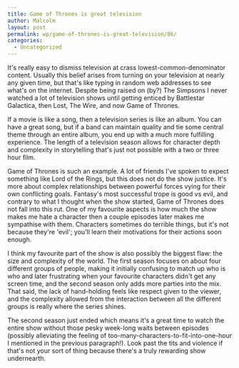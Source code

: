 ```yaml
---
title: Game of Thrones is great television
author: Malcolm
layout: post
permalink: wp/game-of-thrones-is-great-television/86/
categories:
  - Uncategorized
---
```

It's really easy to dismiss television at crass lowest-common-denominator content. Usually this belief arises from turning on your television at nearly any given time, but that's like typing in random web addresses to see what's on the internet. Despite being raised on (by?) The Simpsons I never watched a lot of television shows until getting enticed by Battlestar Galactica, then Lost, The Wire, and now Game of Thrones.

If a movie is like a song, then a television series is like an album. You can have a great song, but if a band can maintain quality and tie some central theme through an entire album, you end up with a much more fulfilling experience. The length of a television season allows for character depth and complexity in storytelling that's just not possible with a two or three hour film.

Game of Thrones is such an example. A lot of friends I've spoken to expect something like Lord of the Rings, but this does not do the show justice. It's more about complex relationships between powerful forces vying for their own conflicting goals. Fantasy's most successful trope is good vs evil, and contrary to what I thought when the show started, Game of Thrones does not fall into this rut. One of my favourite aspects is how much the show makes me hate a character then a couple episodes later makes me sympathise with them. Characters sometimes do terrible things, but it's not because they're 'evil'; you'll learn their motivations for their actions soon enough.

I think my favourite part of the show is also possibly the biggest flaw: the size and complexity of the world. The first season focuses on about four different groups of people, making it initially confusing to match up who is who and later frustrating when your favourite characters didn't get any screen time, and the second season only adds more parties into the mix. That said, the lack of hand-holding feels like respect given to the viewer, and the complexity allowed from the interaction between all the different groups is really where the series shines.

The second season just ended which means it's a great time to watch the entire show without those pesky week-long waits between episodes (possibly alleviating the feeling of too-many-characters-to-fit-into-one-hour I mentioned in the previous paragraph!). Look past the tits and violence if that's not your sort of thing because there's a truly rewarding show undernearth.